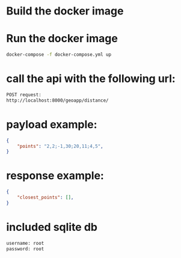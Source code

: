 # Build the docker image


# Run the docker image

```sh
docker-compose -f docker-compose.yml up
```

# call the api with the following url:

```sh
POST request:
http://localhost:8000/geoapp/distance/

```

# payload example:

```json
{
    "points": "2,2;-1,30;20,11;4,5",
}
```

# response example:

```json
{
    "closest_points": [],
}
```


# included sqlite db 
    
```sh
username: root
password: root
```






